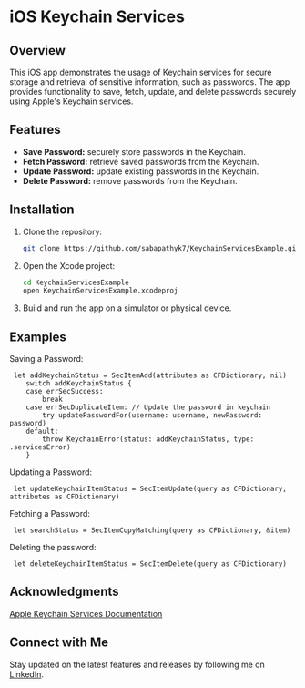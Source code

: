 # iOS Keychain Services

## Overview

This iOS app demonstrates the usage of Keychain services for secure storage and retrieval of sensitive information, such as passwords. The app provides functionality to save, fetch, update, and delete passwords securely using Apple's Keychain services.

## Features

- **Save Password:** securely store passwords in the Keychain.
- **Fetch Password:** retrieve saved passwords from the Keychain.
- **Update Password:** update existing passwords in the Keychain.
- **Delete Password:** remove passwords from the Keychain.

## Installation

1. Clone the repository:

   ```bash
   git clone https://github.com/sabapathyk7/KeychainServicesExample.git
2. Open the Xcode project:
     ```bash
    cd KeychainServicesExample
    open KeychainServicesExample.xcodeproj
3. Build and run the app on a simulator or physical device.


## Examples
Saving a Password:
   
     let addKeychainStatus = SecItemAdd(attributes as CFDictionary, nil)
        switch addKeychainStatus {
        case errSecSuccess:
            break
        case errSecDuplicateItem: // Update the password in keychain
            try updatePasswordFor(username: username, newPassword: password)
        default:
            throw KeychainError(status: addKeychainStatus, type: .servicesError)
        }

Updating a Password:
   
     let updateKeychainItemStatus = SecItemUpdate(query as CFDictionary, attributes as CFDictionary)

Fetching a Password:
   
     let searchStatus = SecItemCopyMatching(query as CFDictionary, &item)
     
Deleting the password:
   
     let deleteKeychainItemStatus = SecItemDelete(query as CFDictionary)

     
## Acknowledgments
[Apple Keychain Services Documentation](https://developer.apple.com/documentation/security/keychain_services)

## Connect with Me
Stay updated on the latest features and releases by following me on [LinkedIn](https://www.linkedin.com/in/sabapathy7/).
